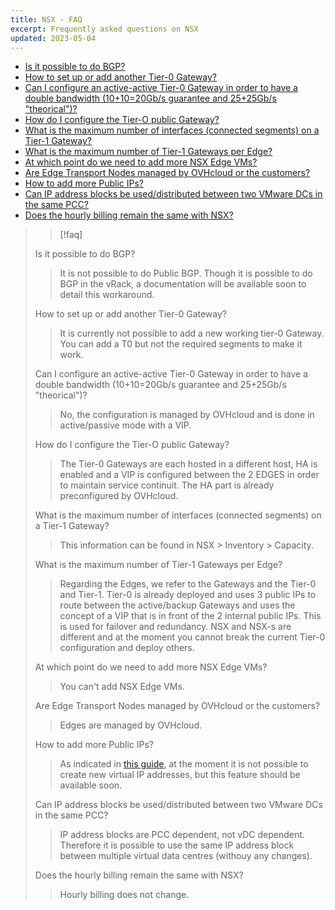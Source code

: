 ```yaml
---
title: NSX - FAQ
excerpt: Frequently asked questions on NSX
updated: 2023-05-04
---
```


- [Is it possible to do BGP?](#bgp)
- [How to set up or add another Tier-0 Gateway?](#addt0gw)
- [Can I configure an active-active Tier-0 Gateway in order to have a double bandwidth (10+10=20Gb/s guarantee and 25+25Gb/s "theorical")?](#t0gwdoublebw)
- [How do I configure the Tier-O public Gateway?](#t0config)
- [What is the maximum number of interfaces (connected segments) on a Tier-1 Gateway?](#t1interfacecapacity)
- [What is the maximum number of Tier-1 Gateways per Edge?](#t1edgecapacity)
- [At which point do we need to add more NSX Edge VMs?](#nsxedgevm)
- [Are Edge Transport Nodes managed by OVHcloud or the customers?](#edgetransportnodes)
- [How to add more Public IPs?](#addpublicip)
- [Can IP address blocks be used/distributed between two VMware DCs in the same PCC?](#ipblockdistribution)
- [Does the hourly billing remain the same with NSX?](#hourlybilling)

>> [!faq]
>
> <a name="bgp"></a>
> Is it possible to do BGP?
>> It is not possible to do Public BGP.
>> Though it is possible to do BGP in the vRack, a documentation will be available soon to detail this workaround.
>
> <a name="addt0gw"></a>
> How to set up or add another Tier-0 Gateway?
>> It is currently not possible to add a new working tier-0 Gateway. You can add a T0 but not the required segments to make it work. 
>
> <a name="t0gwdoublebw"></a>
> Can I configure an active-active Tier-0 Gateway in order to have a double bandwidth (10+10=20Gb/s guarantee and 25+25Gb/s "theorical")?
>> No, the configuration is managed by OVHcloud and is done in active/passive mode with a VIP.
>
> <a name="t0config"></a>
> How do I configure the Tier-O public Gateway?
>> The Tier-0 Gateways are each hosted in a different host, HA is enabled and a VIP is configured between the 2 EDGES in order to maintain service continuit.
>> The HA part is already preconfigured by OVHcloud.
>
> <a name="t1interfacecapacity"></a>
> What is the maximum number of interfaces (connected segments) on a Tier-1 Gateway?
>> This information can be found in NSX > Inventory > Capacity.
>
> <a name="t1edgecapacity"></a>
> What is the maximum number of Tier-1 Gateways per Edge?
>> Regarding the Edges, we refer to the Gateways and the Tier-0 and Tier-1. Tier-0 is already deployed and uses 3 public IPs to route between the active/backup Gateways and uses the concept of a VIP that is in front of the 2 internal public IPs. This is used for failover and redundancy.
>> NSX and NSX-s are different and at the moment you cannot break the current Tier-0 configuration and deploy others.
>
> <a name="nsxedgevm"></a>
> At which point do we need to add more NSX Edge VMs?
>> You can't add NSX Edge VMs.
>
> <a name="edgetransportnodes"></a>
> Are Edge Transport Nodes managed by OVHcloud or the customers?
>> Edges are managed by OVHcloud.
>
> <a name="addpublicip"></a>
> How to add more Public IPs?
>> As indicated in [this guide](/pages/cloud/private-cloud/nsx-01-first-steps#displaying-the-ha-vip-virtual-ip-address), at the moment it is not possible to create new virtual IP addresses, but this feature should be available soon.
>
> <a name="ipblockdistribution"></a>
> Can IP address blocks be used/distributed between two VMware DCs in the same PCC?
>> IP address blocks are PCC dependent, not vDC dependent. Therefore it is possible to use the same IP address block between multiple virtual data centres (withouy any changes).
>
> <a name="hourlybilling"></a>
> Does the hourly billing remain the same with NSX?
>> Hourly billing does not change.


